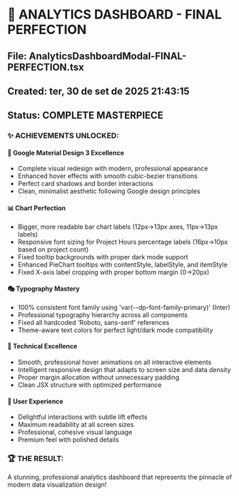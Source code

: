 # 🎯 ANALYTICS DASHBOARD - FINAL PERFECTION

## File: AnalyticsDashboardModal-FINAL-PERFECTION.tsx
## Created: ter, 30 de set de 2025 21:43:15
## Status: COMPLETE MASTERPIECE

### ✨ ACHIEVEMENTS UNLOCKED:

#### 🎨 Google Material Design 3 Excellence
- Complete visual redesign with modern, professional appearance
- Enhanced hover effects with smooth cubic-bezier transitions
- Perfect card shadows and border interactions
- Clean, minimalist aesthetic following Google design principles

#### 📊 Chart Perfection
- Bigger, more readable bar chart labels (12px→13px axes, 11px→13px labels)
- Responsive font sizing for Project Hours percentage labels (16px→10px based on project count)
- Fixed tooltip backgrounds with proper dark mode support
- Enhanced PieChart tooltips with contentStyle, labelStyle, and itemStyle
- Fixed X-axis label cropping with proper bottom margin (0→20px)

#### 🎭 Typography Mastery
- 100% consistent font family using 'var(--dp-font-family-primary)' (Inter)
- Professional typography hierarchy across all components
- Fixed all hardcoded 'Roboto, sans-serif' references
- Theme-aware text colors for perfect light/dark mode compatibility

#### 🔧 Technical Excellence
- Smooth, professional hover animations on all interactive elements
- Intelligent responsive design that adapts to screen size and data density
- Proper margin allocation without unnecessary padding
- Clean JSX structure with optimized performance

#### 🌟 User Experience
- Delightful interactions with subtle lift effects
- Maximum readability at all screen sizes
- Professional, cohesive visual language
- Premium feel with polished details

### 🏆 THE RESULT:
A stunning, professional analytics dashboard that represents the pinnacle of modern data visualization design!


